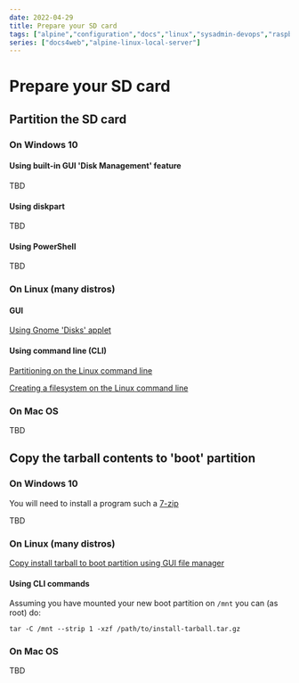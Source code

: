```yaml
---
date: 2022-04-29
title: Prepare your SD card
tags: ["alpine","configuration","docs","linux","sysadmin-devops","raspberry-pi","sbc"]
series: ["docs4web","alpine-linux-local-server"]
---
```


# Prepare your SD card

## Partition the SD card

### On Windows 10

#### Using built-in GUI 'Disk Management' feature

TBD

#### Using diskpart

TBD

#### Using PowerShell

TBD

### On Linux (many distros)

#### GUI

[Using Gnome 'Disks' applet](prepare-sd-using-gnome-disks/_index.md)

#### Using command line (CLI)

[Partitioning on the Linux command line](../../../linux-cli-partitioning/_index.md)

[Creating a filesystem on the Linux command line](../../../server-install-config/create-semi-data-install/add-and-use-filesystem-tools.md#vfat-fat32-fat16)

### On Mac OS

TBD

## Copy the tarball contents to 'boot' partition

### On Windows 10

You will need to install a program such a [7-zip](https://www.7-zip.org/)

TBD

### On Linux (many distros)

[Copy install tarball to boot partition using GUI file manager](copy-tarball-to-boot-under-gnome/_index.md)

#### Using CLI commands

Assuming you have mounted your new boot partition on `/mnt` you can (as root) do:

```shell
tar -C /mnt --strip 1 -xzf /path/to/install-tarball.tar.gz
```

### On Mac OS

TBD
